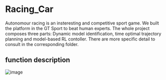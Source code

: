 # Racing_Car
Autonomour racing is an insteresting and competitive sport game. We built the platform in the GT Sport to beat human experts.
The whole project composes three parts: Dynamic model identification, time optimal trajectory planning and model-based RL contoller. There are more specific detail to consult in the corresponding folder.  
## function description
![image]()
